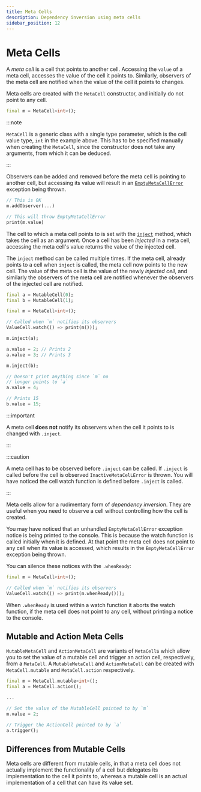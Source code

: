```yaml
---
title: Meta Cells
description: Dependency inversion using meta cells
sidebar_position: 12
---
```


# Meta Cells

A *meta cell* is a cell that points to another cell. Accessing the
`value` of a meta cell, accesses the value of the cell it
points to. Similarly, observers of the meta cell are notified when the
value of the cell it points to changes.

Meta cells are created with the `MetaCell` constructor, and initially
do not point to any cell.

```dart title="Creating a meta cell"
final m = MetaCell<int>();
```

:::note

`MetaCell` is a generic class with a single type parameter, which is
the cell value type, `int` in the example above. This has to be
specified manually when creating the `MetaCell`, since the constructor
does not take any arguments, from which it can be deduced.

:::

Observers can be added and removed before the meta cell is pointing to
another cell, but accessing its value will result in an
[`EmptyMetaCellError`](https://pub.dev/documentation/live_cells/latest/live_cells/EmptyMetaCellError-class.html)
exception being thrown.

```dart
// This is OK
m.addObserver(...)

// This will throw EmptyMetaCellError
print(m.value)
```

The cell to which a meta cell points to is set with the
[`inject`](https://pub.dev/documentation/live_cells/latest/live_cells/MetaCell/inject.html)
method, which takes the cell as an argument. Once a cell has been
*injected* in a meta cell, accessing the meta cell's value returns the
value of the injected cell.

The `inject` method can be called multiple times. If the meta cell,
already points to a cell when `inject` is called, the meta cell now
points to the new cell. The value of the meta cell is the value of the
newly *injected cell*, and similarly the observers of the meta cell
are notified whenever the observers of the injected cell are notified.

```dart .inject() method
final a = MutableCell(0);
final b = MutableCell(1);

final m = MetaCell<int>();

// Called when `m` notifies its observers
ValueCell.watch(() => print(m()));

m.inject(a);

a.value = 2; // Prints 2
a.value = 3; // Prints 3

m.inject(b);

// Doesn't print anything since `m` no
// longer points to `a`
a.value = 4;

// Prints 15
b.value = 15;
```

:::important

A meta cell **does not** notify its observers when the cell it points
to is changed with `.inject`.

:::

:::caution

A meta cell has to be observed before `.inject` can be called. If
`.inject` is called before the cell is observed
`InactiveMetaCelLError` is thrown. You will have noticed the cell
watch function is defined before `.inject` is called.

:::


Meta cells allow for a rudimentary form of *dependency
inversion*. They are useful when you need to observe a cell without
controlling how the cell is created.

You may have noticed that an unhandled `EmptyMetaCellError` exception
notice is being printed to the console. This is because the watch
function is called initially when it is defined. At that point the
meta cell does not point to any cell when its value is accessed, which
results in the `EmptyMetaCellError` exception being thrown.

You can silence these notices with the `.whenReady`:

```dart
final m = MetaCell<int>();

// Called when `m` notifies its observers
ValueCell.watch(() => print(m.whenReady()));
```

When `.whenReady` is used within a watch function it aborts the watch
function, if the meta cell does not point to any cell, without
printing a notice to the console.

## Mutable and Action Meta Cells

`MutableMetaCell` and `ActionMetaCell` are variants of `MetaCell`s
which allow you to set the value of a mutable cell and trigger an
action cell, respectively, from a `MetaCell`. A `MutableMetaCell` and
`ActionMetaCell` can be created with `MetaCell.mutable` and
`MetaCell.action` respectively.

```dart title="Mutable/Action meta cells"
final m = MetaCell.mutable<int>();
final a = MetaCell.action();

...

// Set the value of the MutableCell pointed to by `m`
m.value = 2;

// Trigger the ActionCell pointed to by `a`
a.trigger();
```

## Differences from Mutable Cells

Meta cells are different from mutable cells, in that a meta cell does
not actually implement the functionality of a cell but delegates its
implementation to the cell it points to, whereas a mutable cell is an
actual implementation of a cell that can have its value set.
